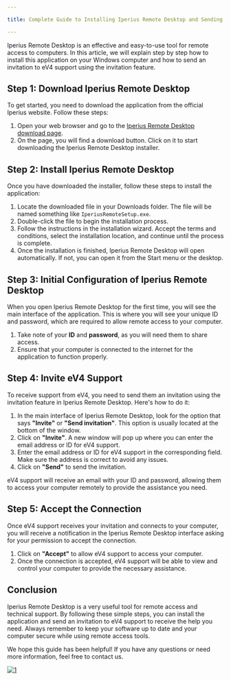 ```yaml
---

title: Complete Guide to Installing Iperius Remote Desktop and Sending an Invitation to eV4 Support

---
```


Iperius Remote Desktop is an effective and easy-to-use tool for remote access to computers. In this article, we will explain step by step how to install this application on your Windows computer and how to send an invitation to eV4 support using the invitation feature.

## Step 1: Download Iperius Remote Desktop

To get started, you need to download the application from the official Iperius website. Follow these steps:

1. Open your web browser and go to the [Iperius Remote Desktop download page](https://www.iperiusremote.es/download-iperius-remote-desktop-windows.aspx).
2. On the page, you will find a download button. Click on it to start downloading the Iperius Remote Desktop installer.

## Step 2: Install Iperius Remote Desktop

Once you have downloaded the installer, follow these steps to install the application:

1. Locate the downloaded file in your Downloads folder. The file will be named something like `IperiusRemoteSetup.exe`.
2. Double-click the file to begin the installation process.
3. Follow the instructions in the installation wizard. Accept the terms and conditions, select the installation location, and continue until the process is complete.
4. Once the installation is finished, Iperius Remote Desktop will open automatically. If not, you can open it from the Start menu or the desktop.

## Step 3: Initial Configuration of Iperius Remote Desktop

When you open Iperius Remote Desktop for the first time, you will see the main interface of the application. This is where you will see your unique ID and password, which are required to allow remote access to your computer.

1. Take note of your **ID** and **password**, as you will need them to share access.
2. Ensure that your computer is connected to the internet for the application to function properly.

## Step 4: Invite eV4 Support

To receive support from eV4, you need to send them an invitation using the invitation feature in Iperius Remote Desktop. Here's how to do it:

1. In the main interface of Iperius Remote Desktop, look for the option that says **"Invite"** or **"Send invitation"**. This option is usually located at the bottom of the window.
2. Click on **"Invite"**. A new window will pop up where you can enter the email address or ID for eV4 support.
3. Enter the email address or ID for eV4 support in the corresponding field. Make sure the address is correct to avoid any issues.
4. Click on **"Send"** to send the invitation.

eV4 support will receive an email with your ID and password, allowing them to access your computer remotely to provide the assistance you need.

## Step 5: Accept the Connection

Once eV4 support receives your invitation and connects to your computer, you will receive a notification in the Iperius Remote Desktop interface asking for your permission to accept the connection.

1. Click on **"Accept"** to allow eV4 support to access your computer.
2. Once the connection is accepted, eV4 support will be able to view and control your computer to provide the necessary assistance.

## Conclusion

Iperius Remote Desktop is a very useful tool for remote access and technical support. By following these simple steps, you can install the application and send an invitation to eV4 support to receive the help you need. Always remember to keep your software up to date and your computer secure while using remote access tools.

We hope this guide has been helpful! If you have any questions or need more information, feel free to contact us.

[![1](https://www.iperiusbackup.es/img/logos/iperius_remote_logo_header.png)](https://www.iperiusremote.es/download-iperius-remote-desktop-windows.aspx)
